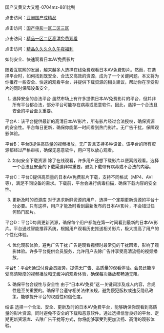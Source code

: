 
国产又黄又大又粗-0704mz-881比鸭


点击访问：<a href="https://gsd-agv.pages.dev/">亚洲国产成精品</a>

点击访问：<a href="https://tfda.pages.dev/">国产电影一区二区三区</a>

点击访问：<a href="https://gda-c7m.pages.dev/">精品一区二区高清免费观看</a>

点击访问：<a href="https://vassv.pages.dev/">精品久久久久久午夜福利</a>



如何安全、快速观看日本AV免费影片

随着互联网的发展，越来越多人选择在线免费观看日本AV免费影片。然而，在选择平台时，如何找到既安全、合法又高效的资源，成为了一个关键问题。本文将为你推荐一些安全、快速的观看平台，并提供下载资源的相关建议，帮助你在享受影片的同时保障设备安全。

1. 选择安全的合法平台
虽然市场上有许多提供日本AV免费影片的平台，但并非所有平台都合法，部分平台可能存在病毒或恶意软件。因此，选择一个合法且安全的平台至关重要。

平台A：该平台提供最新的高清日本AV影片，所有影片经过合法授权，确保资源的安全性。平台每日更新，确保你能第一时间看到热门影片。无广告干扰，保障观影体验。

平台B：平台B提供高质量的视频播放，无广告且支持多种设备。该平台的所有资源都经过严格审核，确保无恶意软件，用户可以放心观看。

2. 如何安全下载资源
除了在线观看，许多用户还想下载影片以便离线观看。选择一个合法且安全的下载渠道非常重要，避免下载带有病毒或不合法的内容。

平台C：平台C提供高质量的日本AV免费影片下载，支持不同格式（MP4、AVI等），满足不同设备的需求。下载前，平台会进行病毒扫描，确保下载内容的安全性。

3. 更新及时的资源库
对于追求新鲜资源的用户，选择一个定期更新资源的平台十分必要。只有这样，用户才能及时看到最新发布的日本AV影片，不会错过任何热门影片。

平台D：平台D每周更新资源，确保每个用户都能在第一时间看到最新的日本AV影片。平台通过智能推荐系统，根据用户观看历史推送相关影片，极大提高了用户的个性化体验。

4. 优化观影体验，避免广告干扰
广告是观看视频时最常见的干扰因素，影响了观影体验。许多平台提供会员服务，允许用户去除广告并享受高清流畅的视频播放。

平台E：平台E通过付费会员服务，提供无广告、高质量的观看体验。会员还能享受高清晰度的视频播放和无缓冲的观看体验，确保每次播放都畅通无阻。

5. 确保平台合规性与安全性
由于“日本AV免费”这一关键词涉及成人内容，合规性是至关重要的。确保平台遵守相关法律法规，避免侵犯版权或违反隐私政策，能够提升平台的权威性和信任度。

结语
选择一个合法、安全、更新及时的日本AV免费平台，能够确保你观看到高质量的影片资源，同时避免不安全的下载和恶意软件。通过选择信誉良好的平台、定期更新资源库、去除广告干扰等方式，你将能够享受到更加流畅、高清的观影体验。












<span style="display:none;">[Canonical link](  ）</span>
